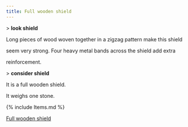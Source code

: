```yaml
---
title: Full wooden shield
---
```


\> **look shield**

Long pieces of wood woven together in a zigzag pattern make this shield

seem very strong. Four heavy metal bands across the shield add extra

reinforcement.

\> **consider shield**

It is a full wooden shield.

It weighs one stone.

{% include Items.md %}

[Full wooden shield](Category:_Shields "wikilink")